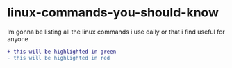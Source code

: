 # linux-commands-you-should-know
Im gonna be listing all the linux commands i use daily or that i find useful for anyone
```diff
+ this will be highlighted in green
- this will be highlighted in red
```
